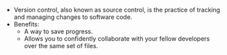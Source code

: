 - Version control, also known as source control, is the practice of tracking and managing changes to software code.
- Benefits:
	- A way to save progress.
	- Allows you to confidently collaborate with your fellow developers over the same set of files.
